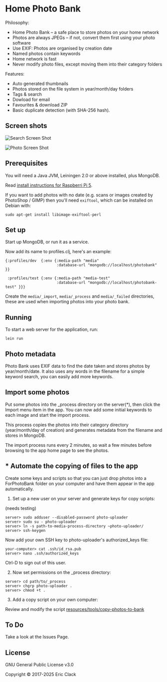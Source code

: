 # Home Photo Bank

Philosophy:

* Home Photo Bank – a safe place to store photos on your home network
* Photos are always JPEGs – if not, convert them first using your photo software
* Use EXIF: Photos are organised by creation date
* Named photos contain keywords
* Home network is fast
* Never modify photo files, except moving them into their category folders

Features:

* Auto generated thumbnails
* Photos stored on the file system in year/month/day folders
* Tags & search
* Dowload for email
* Favourites & download ZIP
* Basic duplicate detection (with SHA-256 hash).

## Screen shots

![Search Screen Shot](home-photo-bank-search.jpg?raw=true)

![Photo Screen Shot](home-photo-bank-photo.jpg?raw=true)

## Prerequisites

You will need a Java JVM, Leiningen 2.0 or above installed, plus
MongoDB.

Read [install instructions for Raspberri Pi 5](resources/docs/pi5-install.md).

If you want to add photos with no date (e.g. scans or images created
by PhotoShop / GIMP) then you'll need `exiftool`, which can be installed
on Debian with:

```
sudo apt-get install libimage-exiftool-perl
```

## Set up

Start up MongoDB, or run it as a service.

Now add its name to profiles.clj, here's an example:

```
{:profiles/dev  {:env {:media-path "media"
                       :database-url "mongodb://localhost/photobank" }}
 
 :profiles/test {:env {:media-path "media-test"
                       :database-url "mongodb://localhost/photobank-test" }}}
```

Create the  `media/_import`, `media/_process` and `media/_failed`
directories, these are used when importing photos into your photo
bank.

## Running

To start a web server for the application, run:

    lein run

## Photo metadata

Photo Bank uses EXIF data to find the date taken and stores photos by
year/month/date. It also uses any words in the filename for a simple
keyword search, you can easily add more keywords.

## Import some photos

Put some photos into the _process directory on the server(*), then click
the Import menu item in the app. You can now add some initial keywords
to each image and start the import process.

This process copies the photos into their category directory
(year/month/day of creation) and generates metadata from the filename
and stores in MongoDB.

The import process runs every 2 minutes, so wait a few minutes before
browsing to the app home page to see the photos. 

## * Automate the copying of files to the app

Create some keys and scripts so that you can just drop photos into
a ForPhotoBank folder on your computer and have them appear in the app
automatically.

1. Set up a new user on your server and generate keys for copy scripts:

(needs testing)

```
server> sudo adduser --disabled-password photo-uploader 
server> sudo su - photo-uploader
server> ln -s path-to-media-process-directory ~photo-uploader/
server> ssh-keygen
```

Now add your own SSH key to photo-uploader's authorized_keys file:

```
your-computer> cat .ssh/id_rsa.pub
server> nano .ssh/authorized_keys
```

Ctrl-D to sign out of this user. 

2. Now set permissions on the _process directory:

```
server> cd path/to/_process
server> chgrp photo-uploader .
server> chmod +t .
```

3. Add a copy script on your own computer:

Review and modify the script [resources/tools/copy-photos-to-bank](/resources/tools/copy-photos-to-bank)


## To Do

Take a look at the Issues Page.

## License

GNU General Public License v3.0

Copyright © 2017-2025 Eric Clack
